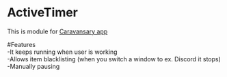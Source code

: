 # ActiveTimer
This is module for 
[Caravansary app](https://github.com/RobertJaskowski/Caravansary)

#Features <br>
-It keeps running when user is working <br>
-Allows item blacklisting (when you switch a window to ex. Discord it stops) <br>
-Manually pausing <br>
